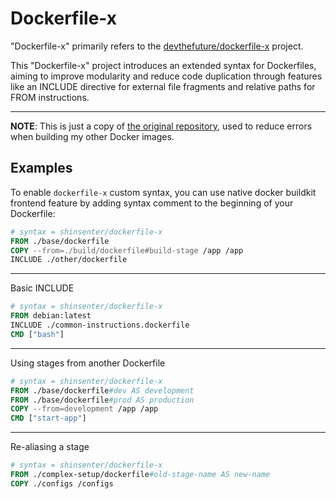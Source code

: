 # Dockerfile-x

"Dockerfile-x" primarily refers to the [devthefuture/dockerfile-x](https://codeberg.org/devthefuture/dockerfile-x) project.

This "Dockerfile-x" project introduces an extended syntax for Dockerfiles, aiming to improve modularity and reduce code duplication through features like an INCLUDE directive for external file fragments and relative paths for FROM instructions.

---

**NOTE**: This is just a copy of [the original repository](https://hub.docker.com/r/devthefuture/dockerfile-x), used to reduce errors when building my other Docker images.

## Examples

To enable `dockerfile-x` custom syntax, you can use native docker buildkit frontend feature by adding syntax comment to the beginning of your Dockerfile:

```Dockerfile
# syntax = shinsenter/dockerfile-x
FROM ./base/dockerfile
COPY --from=./build/dockerfile#build-stage /app /app
INCLUDE ./other/dockerfile
```

---

Basic INCLUDE

```Dockerfile
# syntax = shinsenter/dockerfile-x
FROM debian:latest
INCLUDE ./common-instructions.dockerfile
CMD ["bash"]
```

---

Using stages from another Dockerfile

```Dockerfile
# syntax = shinsenter/dockerfile-x
FROM ./base/dockerfile#dev AS development
FROM ./base/dockerfile#prod AS production
COPY --from=development /app /app
CMD ["start-app"]
```

---

Re-aliasing a stage

```Dockerfile
# syntax = shinsenter/dockerfile-x
FROM ./complex-setup/dockerfile#old-stage-name AS new-name
COPY ./configs /configs
```
